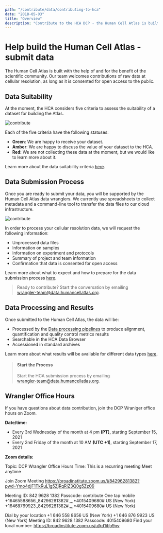 ```yaml
---
path: "/contribute/data/contributing-to-hca"
date: "2018-05-03"
title: "Overview"
description: "Contribute to the HCA DCP - the Human Cell Atlas is built with the help of and for the benefit of the scientific community."
---
```


# Help build the Human Cell Atlas - submit data

The Human Cell Atlas is built with the help of and for the benefit of the scientific community. Our team welcomes contributions of raw data at cellular resolution, as long as it is consented for open access to the public.

## Data Suitability

At the moment, the HCA considers five criteria to assess the suitability of a dataset for building the Atlas.

![contribute](../_images/data-suitability.png)

Each of the five criteria have the following statuses:

- **Green**: We are happy to receive your dataset.
- **Amber**: We are happy to discuss the value of your dataset to the HCA.
- **Red**: We are not collecting these data at the moment, but we would like to learn more about it.

Learn more about the data suitability criteria [here](/contribute/contributing-data-suitability).

## Data Submission Process

Once you are ready to submit your data, you will be supported by the Human Cell Atlas data wranglers. We currently use spreadsheets to collect metadata and a command-line tool to transfer the data files to our cloud infrastructure. 

![contribute](../_images/contribute.png)

In order to process your cellular resolution data, we will request the following information:

- Unprocessed data files
- Information on samples
- Information on experiment and protocols
- Summary of project and team information
- Confirmation that data is consented for open access

Learn more about what to expect and how to prepare for the data submission process [here](/contribute/contributing-expect-prepare).

> Ready to contribute? Start the conversation by emailing\
> [wrangler-team@data.humancellatlas.org](mailto:wrangler-team@data.humancellatlas.org).

## Data Processing and Results

Once submitted to the Human Cell Atlas, the data will be: 
 
- Processed by the [Data processing pipelines](/pipelines) to produce alignment, quantification and quality control metrics results
- Searchable in the <link-to-browser relativeLink="/projects">HCA Data Browser</link-to-browser>
- Accessioned in standard archives

Learn more about what results will be available for different data types [here](/contribute/contributing-data-processing-results).

> #### Start the Process
> Start the HCA submission process by emailing\
> [wrangler-team@data.humancellatlas.org](mailto:wrangler-team@data.humancellatlas.org).

## Wrangler Office Hours

If you have questions about data contribution, join the DCP Wranlger office hours on Zoom.

**Date/time:** 

- Every 3rd Wednesday of the month at 4 pm **(PT)**, starting September 15, 2021
- Every 2nd Friday of the month at 10 AM **(UTC +1)**, starting September 17, 2021

**Zoom details:**

Topic: DCP Wrangler Office Hours
Time: This is a recurring meeting Meet anytime

Join Zoom Meeting
https://broadinstitute.zoom.us/j/84296281382?pwd=Ymo4djF1TkRuL1g5ZjRqRlZ3Q0g5Zz09

Meeting ID: 842 9628 1382
Passcode: contribute
One tap mobile
+16465588656,,84296281382#,,,,*4015409680# US (New York)
+16468769923,,84296281382#,,,,*4015409680# US (New York)

Dial by your location
        +1 646 558 8656 US (New York)
        +1 646 876 9923 US (New York)
Meeting ID: 842 9628 1382
Passcode: 4015409680
Find your local number: https://broadinstitute.zoom.us/u/kd1itjb9pv



